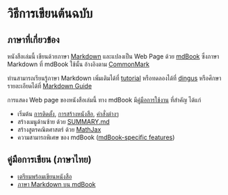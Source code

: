 # วิธีการเขียนต้นฉบับ

## ภาษาที่เกี่ยวข้อง
หนังสือเล่มนี้ เขียนด้วยภาษา [Markdown](https://en.wikipedia.org/wiki/Markdown) และแปลงเป็น Web Page ด้วย [mdBook](https://rust-lang.github.io/mdBook) ซึ่งภาษา Markdown ที่ mdBook ใช้นั้น อ้างอิงตาม [CommonMark](https://commonmark.org/)

ท่านสามารถเรียนรู้ภาษา Markdown เพิ่มเติมได้ที่ [tutorial](https://commonmark.org/help/tutorial/) หรือทดลองได้ที่ [dingus](https://spec.commonmark.org/dingus/) หรือศึกษารายละเอียดได้ที่ [Markdown Guide](https://www.markdownguide.org/)

การแสดง Web page ของหนังสือเล่มนี้ ทาง mdBook มี[คู่มือการใช้งาน](https://rust-lang.github.io/mdBook/index.html) ที่สำคัญ ได้แก่
* เริ่มต้น [การติดตั้ง](https://rust-lang.github.io/mdBook/guide/installation.html), [การสร้างหนังสือ](https://rust-lang.github.io/mdBook/guide/creating.html), [คำสั่งต่างๆ](https://rust-lang.github.io/mdBook/cli/index.html)
* สร้างเมนูด้านซ้าย ด้วย [SUMMARY.md](https://rust-lang.github.io/mdBook/format/summary.html)
* สร้างสูตรคณิตศาสตร์ ด้วย [MathJax](https://rust-lang.github.io/mdBook/format/mathjax.html)
* ความสามารถพิเศษ ของ mdBook ([mdBook-specific features](https://rust-lang.github.io/mdBook/format/mdbook.html))

## คู่มือการเขียน (ภาษาไทย)
- [เตรียมพร้อมเขียนหนังสือ](howto-code.md)
- [ภาษา Markdown บน mdBook](markdown.md)
